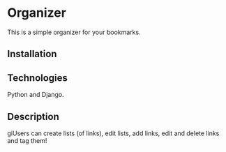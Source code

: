 # Organizer

This is a simple organizer for your bookmarks.

## Installation

## Technologies
Python and Django.

## Description
giUsers can create lists (of links), edit lists, add links, edit and delete 
links and tag them!
